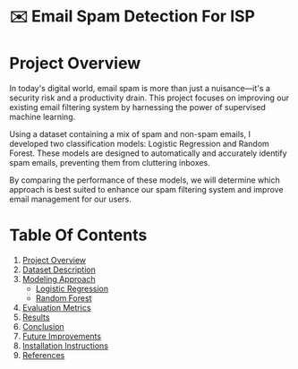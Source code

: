 # ✉️ Email Spam Detection For ISP

# Project Overview
In today's digital world, email spam is more than just a nuisance—it's a security risk and a productivity drain. This project focuses on improving our existing email filtering system by harnessing the power of supervised machine learning.

Using a dataset containing a mix of spam and non-spam emails, I developed two classification models: Logistic Regression and Random Forest. These models are designed to automatically and accurately identify spam emails, preventing them from cluttering inboxes.

By comparing the performance of these models, we will determine which approach is best suited to enhance our spam filtering system and improve email management for our users.

# Table Of Contents
1. [Project Overview](#project-overview)
2. [Dataset Description](#dataset-description)
3. [Modeling Approach](#modeling-approach)
   - [Logistic Regression](#logistic-regression)
   - [Random Forest](#random-forest)
4. [Evaluation Metrics](#evaluation-metrics)
5. [Results](#results)
6. [Conclusion](#conclusion)
7. [Future Improvements](#future-improvements)
8. [Installation Instructions](#installation-instructions)
11. [References](#references)